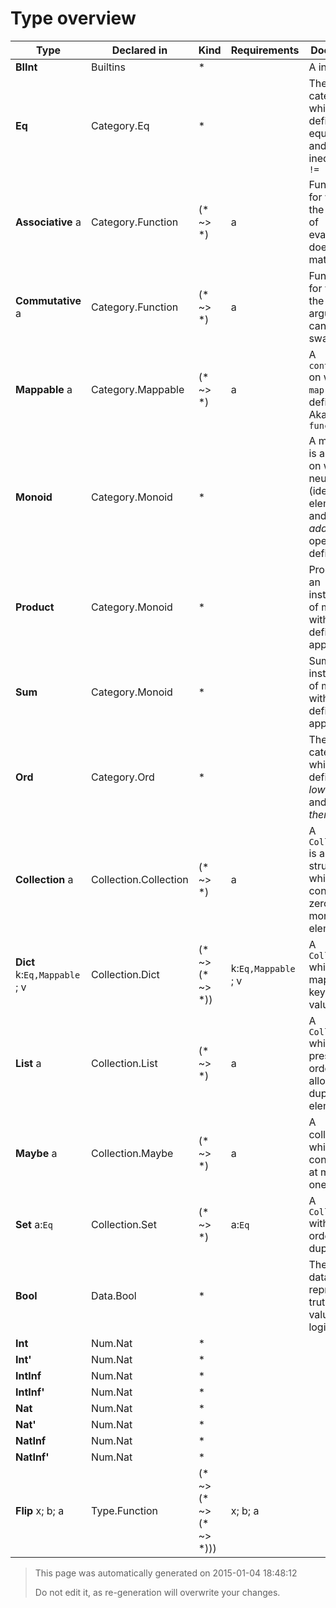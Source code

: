 # Type overview

Type | Declared in | Kind | Requirements | Docstring
---- | ----------- | ---- | ------------ | ---------
**BIInt**  | Builtins | * |  | A int!
**Eq**  | Category.Eq | * |  | The category which defines equality ````==```` and inequality ````!=````
**Associative** a | Category.Function | (* ~> *) | a | Functions for which the order of evaluation does not matter.
**Commutative** a | Category.Function | (* ~> *) | a | Functions for which the arguments can be swapped.
**Mappable** a | Category.Mappable | (* ~> *) | a | A ````container```` on which ````map```` is defined. Aka ````functor````
**Monoid**  | Category.Monoid | * |  | A monoid is an type on which a neutral (identity) element and an _addition_ operator is defined.
**Product**  | Category.Monoid | * |  | Product is an instance of monoid, with (*) defined as append
**Sum**  | Category.Monoid | * |  | Sum is an instance of monoid, with (+) defined as append
**Ord**  | Category.Ord | * |  | The category which defines _lower then_ and _higher then_.
**Collection** a | Collection.Collection | (* ~> *) | a | A ````Collection```` is a data structure which contains zero or more elements.
**Dict** k:````Eq,Mappable```` ; v | Collection.Dict | (* ~> (* ~> *)) | k:````Eq,Mappable```` ; v | A ````Collection```` which maps a key onto a value.
**List** a | Collection.List | (* ~> *) | a | A ````Collection```` which preserves order and allows duplicate elements.
**Maybe** a | Collection.Maybe | (* ~> *) | a | A collection which contains at most one value.
**Set** a:````Eq````  | Collection.Set | (* ~> *) | a:````Eq````  | A ````Collection```` without order and duplicates.
**Bool**  | Data.Bool | * |  | The ````Bool```` datatype represents truth values of logic.
**Int**  | Num.Nat | * |  | 
**Int'**  | Num.Nat | * |  | 
**IntInf**  | Num.Nat | * |  | 
**IntInf'**  | Num.Nat | * |  | 
**Nat**  | Num.Nat | * |  | 
**Nat'**  | Num.Nat | * |  | 
**NatInf**  | Num.Nat | * |  | 
**NatInf'**  | Num.Nat | * |  | 
**Flip** x; b; a | Type.Function | (* ~> (* ~> (* ~> *))) | x; b; a | 



> This page was automatically generated on 2015-01-04 18:48:12
> 
> 
> Do not edit it, as re-generation will overwrite your changes.